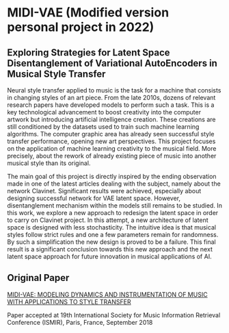 # MIDI-VAE (Modified version personal project in 2022)


## Exploring Strategies for Latent Space Disentanglement of Variational AutoEncoders in Musical Style Transfer

Neural style transfer applied to music is the task for a machine that consists in
changing styles of an art piece. From the late 2010s, dozens of relevant research papers
have developed models to perform such a task. This is a key technological advancement
to boost creativity into the computer artwork but introducing artificial intelligence
creation. These creations are still conditioned by the datasets used to train such
machine learning algorithms. The computer graphic area has already seen successful
style transfer performance, opening new art perspectives.
This project focuses on the application of machine learning creativity to the musical
field. More precisely, about the rework of already existing piece of music into another
musical style than its original.


The main goal of this project is directly inspired by the ending observation made
in one of the latest articles dealing with the subject, namely about the network
Clavinet. Significant results were achieved, especially about designing successful
network for VAE latent space. However, disentanglement mechanism within the models
still remains to be studied. In this work, we explore a new approach to redesign the
latent space in order to carry on Clavinet project. In this attempt, a new architecture
of latent space is designed with less stochasticity. The intuitive idea is that musical
styles follow strict rules and one a few parameters remain for randomness. By such a
simplification the new design is proved to be a failure. This final result is a significant
conclusion towards this new approach and the next latent space approach for future
innovation in musical applications of AI. 

## Original Paper

[MIDI-VAE: MODELING DYNAMICS AND INSTRUMENTATION OF
MUSIC WITH APPLICATIONS TO STYLE TRANSFER](https://www.tik.ee.ethz.ch/file/b17f34f911d0ecdb66bfc41af9cdf200/MIDIVAE_ISMIR_CR.pdf)

Paper accepted at 19th International Society for Music Information Retrieval Conference (ISMIR), Paris, France, September 2018
